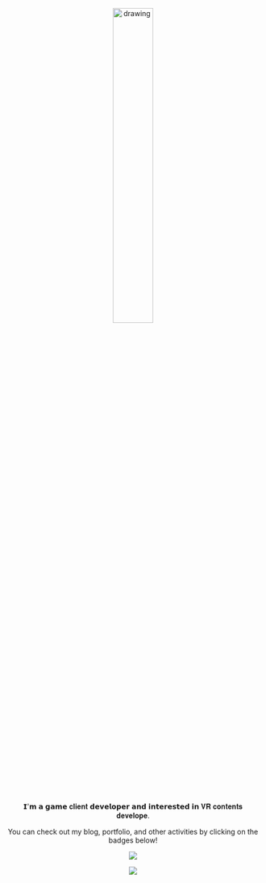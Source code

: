 <div align=center>

<!--
**dr7007/dr7007** is a ✨ _special_ ✨ repository because its `README.md` (this file) appears on your GitHub profile.

Here are some ideas to get you started:

- 🔭 I’m currently working on ...
- 🌱 I’m currently learning ...
- 👯 I’m looking to collaborate on ...
- 🤔 I’m looking for help with ...
- 💬 Ask me about ...
- 📫 How to reach me: ...
- 😄 Pronouns: ...
- ⚡ Fun fact: ...
-->
<img src="https://github.com/user-attachments/assets/b3afa532-6b1c-4ed4-bdd4-1ce49e777311" alt="drawing" width="40%"/><br>

𝗜'𝗺 𝗮 𝗴𝗮𝗺𝗲 𝐜𝐥𝐢𝐞𝐧𝐭 𝗱𝗲𝘃𝗲𝗹𝗼𝗽𝗲𝗿 𝗮𝗻𝗱 𝗶𝗻𝘁𝗲𝗿𝗲𝘀𝘁𝗲𝗱 𝗶𝗻 𝐕𝐑 𝐜𝐨𝐧𝐭𝐞𝐧𝐭𝐬 𝐝𝐞𝐯𝐞𝐥𝐨𝐩𝐞.
<br>

You can check out my blog, portfolio, and other activities by clicking on the badges below!


[<img src="https://img.shields.io/badge/Portfolio-333333?style=for-the-badge&logo=notion&logoColor=white)"/>](https://www.notion.so/dr7007/1d0d4a0dbadd808cb69dc05a9f60cd47?pvs=4)


[<img src="https://img.shields.io/badge/Blog-03C75A?style=flat-square&logo=Naver&logoColor=white"/>](https://blog.naver.com/dr7007)

